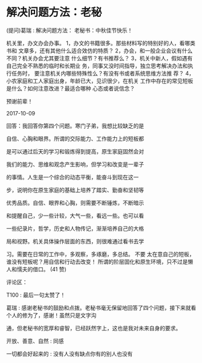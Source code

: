 # 解决问题方法：老秘

(提问)葛瑞 : 解决问题方法： 老秘书：中秋佳节快乐！

机关里，办文办会办事。 1，办文的书籍很多。那些材料写的特别好的人，看哪类书和 文章多，还有其他什么适合效仿的特质？ 2，办会，和一般企业会议有什么不同？机关办会尤其要注意 什么细节？有书推荐么？ 3，机关中新人，假如遇有自己完全不熟悉的临时和长期业 务，同事又没时间指导，独立思考解决办法和执行任务时， 要注意机关内哪些特殊性么？有没有书或者系统思维方法推 荐？ 4，小农家庭和工人家庭出身，年龄已大，见识很少，在机关 工作中存在的常见短板是什么？如何注意改进？最适合哪种 心态或者说信念？

预谢前辈！

2017-10-09

回答：我回答你第四个问题。寒门子弟，我想比较缺乏的是

自信、心胸和眼界。所谓的交际能力、工作能力上的短板都

是可以通过后天的学习和锻炼得到提高，原生家庭固然会对

我们的能力、思维和观念产生影响，但学习和改变是一辈子

的事情。人生是一个综合的动态平衡，能奋斗到现在这一

步，说明你在原生家庭的基础上培养了踏实、勤奋和坚韧等

优秀品质。自信、眼界和心胸，则需要不断锤炼，不断暗示

和提醒自己，少一些计较，大气一些，看远一些。也可以看

一些纪录片，哲学，历史和人物传记，渐渐培养自己的大格

局和视野。机关具体操作层面的东西，则很难通过看书去学

习。需要在日常的工作中，多观察，多琢磨，多总结。 不要 太在意自己的短板，谁没有短板呢？用自信和行动去改变！ 所谓的阶层固化和原生环境，只不过是懒人和懦夫的借口。 (41 赞)

评论区：

T100 : 最后一句太赞了！

葛瑞 : 感谢老秘书的鼓励和点拨。老秘书毫无保留地回答了四个问题，接下来就看个人的修为了，感谢！虽然只是文字沟

通，但老秘书的宽厚和睿智，已经跃然字上，这也是我对未来自身的要求。

开放、善意、自然 : 同感

一切都会好起来的 : 没有人没有缺点你有的别人也没有